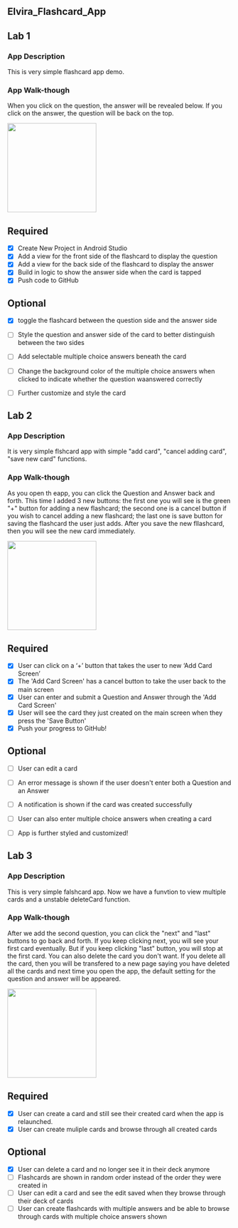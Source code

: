 ## Elvira_Flashcard_App  

## Lab 1

### App Description
This is very simple flashcard app demo.

### App Walk-though
When you click on the question, the answer will be revealed below. If you click on the answer, the question will be back on the top.

<img src="http://g.recordit.co/HhEop7v8n7.gif" width=200><br>


## Required
- [x] Create New Project in Android Studio
- [x] Add a view for the front side of the flashcard to display the question
- [x] Add a view for the back side of the flashcard to display the answer
- [x] Build in logic to show the answer side when the card is tapped
- [x] Push code to GitHub
## Optional
- [x] toggle the flashcard between the question side and the answer side
- [ ] Style the question and answer side of the card to better distinguish between the two sides
- [ ] Add selectable multiple choice answers beneath the card
- [ ] Change the background color of the multiple choice answers when clicked to indicate whether the question waanswered correctly
- [ ] Further customize and style the card



## Lab 2

### App Description
It is very simple flshcard app with simple "add card", "cancel adding card", "save new card" functions.

### App Walk-though
As you open th eapp, you can click the Question and Answer back and forth. This time I added 3 new buttons:  the first one you will see is the green "+" button for adding a new flashcard; the second one is a cancel button if you wish to cancel adding a new flashcard; the last one is save button for saving the flashcard the user just adds. After you save the new fllashcard, then you will see the new card immediately.

<img src="http://g.recordit.co/RyX5FK9P2X.gif" width=200><br>


## Required
- [X] User can click on a ‘+’ button that takes the user to new ‘Add Card Screen’
- [X] The 'Add Card Screen' has a cancel button to take the user back to the main screen
- [X] User can enter and submit a Question and Answer through the 'Add Card Screen'
- [X] User will see the card they just created on the main screen when they press the 'Save Button'
- [X] Push your progress to GitHub!

## Optional
- [ ] User can edit a card
- [ ] An error message is shown if the user doesn't enter both a Question and an Answer
- [ ] A notification is shown if the card was created successfully
- [ ] User can also enter multiple choice answers when creating a card
- [ ] App is further styled and customized!



## Lab 3

### App Description
This is very simple falshcard app. Now we have a funvtion to view multiple cards and a unstable deleteCard function.

### App Walk-though
After we add the second question, you can click the "next" and "last" buttons to go back and forth. If you keep clicking next, you will see your first card eventually. But if you keep clicking "last" button, you will stop at the first card. You can also delete the card you don't want. If you delete all the card, then you will be transfered to a new page saying you have deleted all the cards and next time you open the app, the default setting for the question and answer will be appeared.

<img src="https://recordit.co/PrbiUBSriF" width=200><br>


## Required
- [x] User can create a card and still see their created card when the app is relaunched.
- [x] User can create muliple cards and browse through all created cards

## Optional
- [x] User can delete a card and no longer see it in their deck anymore
- [ ] Flashcards are shown in random order instead of the order they were created in
- [ ] User can edit a card and see the edit saved when they browse through their deck of cards
- [ ] User can create flashcards with multiple answers and be able to browse through cards with multiple choice answers shown
